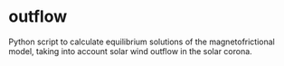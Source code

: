 # outflow
Python script to calculate equilibrium solutions of the magnetofrictional model, taking into account solar wind outflow in the solar corona.
